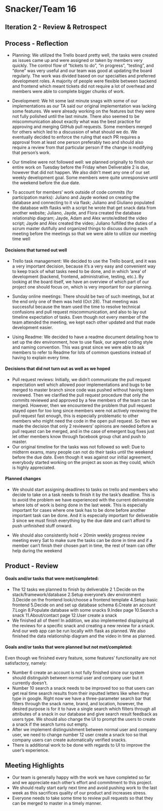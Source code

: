 # Snacker/Team 16

## Iteration 2 - Review & Retrospect

## Process - Reflection

 * Planning: We utilized the Trello board pretty well, the tasks were created as issues came up and were assigned or taken by members very quickly. The control flow of “tickets to do”, “in progress”, “testing”, and “done” was very useful and our team was good at updating the board regularly. The work was divided based on our specialties and preferred development roles. A majority of people were flexible between backend and frontend which meant tickets did not require a lot of overhead and members were able to complete bigger chunks of work.

 * Development: We hit some last minute snags with some of our implementations as our TA said our original implementation was lacking some features. We were already working on the features but they were not fully polished until the last minute. There also seemed to be miscommunication about exactly what was the best practice for approving and merging GitHub pull requests. Some members merged for others which led to a discussion of what should we do. We eventually decided to enforce the ruling that each PR requires a approval from at least one person preferably two and should also require a review from that particular person if the change is modifying that person’s work.

 * Our timeline were not followed well: we planned originally to finish our entire work on Tuesday before the Friday when Deliverable 2 is due, however that did not happen. We also didn’t meet any one of our set weekly development goal. Some members were quite unresponsive until the weekend before the due date.

 * To account for members’ work outside of code commits (for participation marks): Juliano and Jayde worked on creating the database and connecting to it via flask; Juliano and Giuliano populated the database with flasks with a script he wrote that get snack data from another website; Juliano, Jayde, and Flora created the database relationship diagram; Jayde, Adam and Alex wrote/edited the video script; Jayde and Alex created the video; Juliano fulfilled the duties of a scrum master dutifully and organized things to discuss during each meeting before the meetings so that we were able to utilize our meeting time well

#### Decisions that turned out well


 * Trello task management: We decided to use the Trello board, and it was a very important decision, because it’s a very easy and convenient way to keep track of what tasks need to be done, and in which ‘area’ of development (backend, frontend, administrative, testing, etc.). By looking at the board itself, we have an overview of which part of our project one should focus on, which is very important for our planning.

 * Sunday online meetings: There should be two of such meetings, but at the end only one of them was held (Oct 28). That meeting was successful because the team used the time to resolve technical confusions and pull request miscommunication, and also to lay out timeline expectation of tasks. Even though not every member of the team attended the meeting, we kept each other updated and that made development easier.

 * Using Readme: We decided to have a readme document detailing how to set up the dev environment, how to use flask, our agreed coding style and naming convention. This was great since we were able to ask members to refer to Readme for lots of common questions instead of having to explain every time.

#### Decisions that did not turn out as well as we hoped


 * Pull request reviews: Initially, we didn’t communicate the pull request expectation well which allowed poor implementations and bugs to be merged to master branch since code was pushed without having been reviewed. Then we clarified the pull request procedure that only the commits reviewed and approved by a few members of the team can be merged. However, then we encountered the problem that pull request stayed open for too long since members were not actively reviewing the pull request fast enough, this is especially problematic to other members who might need the code in the open pull request. So then we made the decision that only 2 reviewers’ opinions are needed before a pull request can be merged, and in the case of emergent bug fixes just let other members know through facebook group chat and push to master.
 * Our original timeline for the tasks was not followed so well: Due to midterm exams, many people can not do their tasks until the weekend before the due date. Even though it was against our initial agreement, everybody started working on the project as soon as they could, which is highly appreciated.

#### Planned changes

 * We should start assigning deadlines to tasks on trello and members who decide to take on a task needs to finish it by the task’s deadline. This is to avoid the problem we have experienced with the current deliverable where lots of work is being done in the last week. This is especially important for cases where one task has to be done before another important task can be done. And it is especially important for deliverable 3 since we must finish everything by the due date and can’t afford to push unfinished stuff onward.

 * We should also consistently hold < 20min weekly progress review meeting every Sat to make sure the tasks can be done in time and if a member can’t finish their chosen part in time, the rest of team can offer help during the weekend

## Product - Review

#### Goals and/or tasks that were met/completed:

 * The 12 tasks we planned to finish by deliverable 2
 1.Decide on the stack/framework/database
 2.Setup everyone’s dev environment
 3.Decide on the frontend look/choose a frontend template
 4.Setup basic frontend
 5.Decide on and set up database schema
 6.Create an account
 7.Login
 8.Populate database with some snacks
 9.Index page
 10.Search a snack
 11.About/contact page
 12.User create a snack
 * We finished all of them! In addition, we also implemented displaying all the reviews for a specific snack and creating a new review for a snack. And our web app can be run locally with flask as planned. We also finished the data relationship diagram and the video in time as planned.

#### Goals and/or tasks that were planned but not met/completed:

Even though we finished every feature, some features’ functionality are not satisfactory, namely:
 * Number 6 create an account is not fully finished since our system should distinguish between normal user and company user but it currently doesn’t.
 * Number 10 search a snack needs to be improved too so that users can get real time search results from their inputted letters like when they type in google. Right now we have a three-parameter search bar that filters through the snack name, brand, and location, however, the desired purpose is for it to have a single search which filters through all attributes of a snack in our database and give search result feedback as users type. We should also change the UI to prompt the users to create a snack if the search turns out empty.
 * After we implement distinguishment between normal user and company user, we need to change number 12 user create a snack too so that company users can create automatically verified snacks.
 * There is additional work to be done with regards to UI to improve the user’s experience.

## Meeting Highlights

 * Our team is generally happy with the work we have completed so far and we appreciate each other’s effort and commitment to this project.
 * We should really start early next time and avoid pushing work to the last week as this sacrifices quality of our product and increases stress.
 * Everyone needs to take some time to review pull requests so that they can be merged to master in a timely manner.
